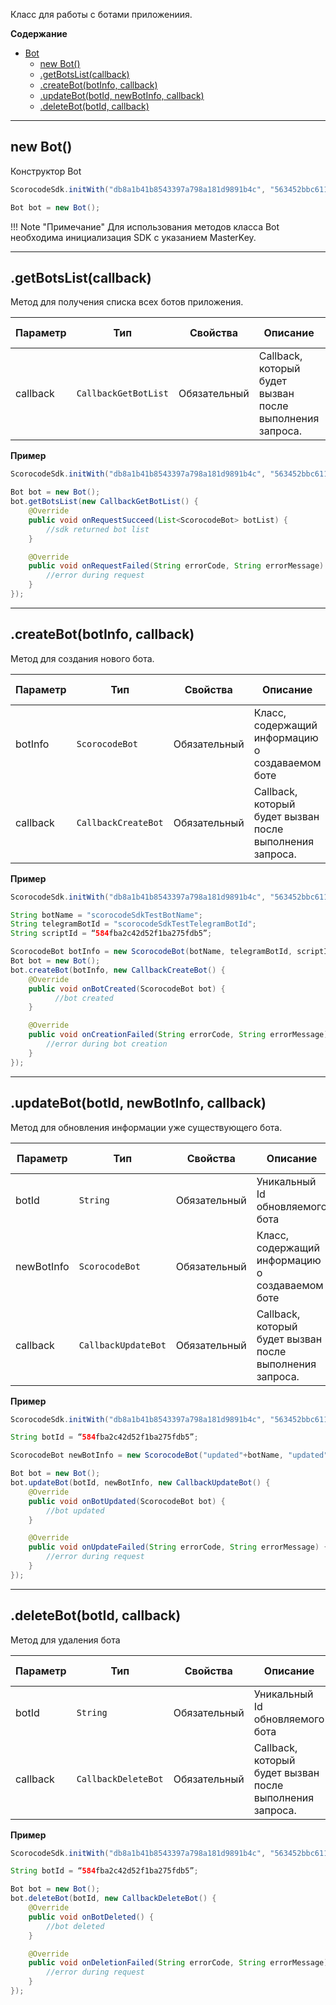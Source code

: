 <a name="Bot"></a>

Класс для работы с ботами приложениия.

**Содержание**

* [Bot](#Bot)
    * [new Bot()](#Bot_new)
    * [.getBotsList(callback)](#Bot+getBotsList)
    * [.createBot(botInfo, callback)](#Bot+createBot)
    * [.updateBot(botId, newBotInfo, callback)](#Bot+updateBot)
    * [.deleteBot(botId, callback)](#Bot+deleteBot)


------------------------------------------------------------------------

<a name="Bot_new"></a>

## new Bot()

Конструктор Bot

```Java
ScorocodeSdk.initWith("db8a1b41b8543397a798a181d9891b4c", "563452bbc611d8106d5da767365897de", "28f06b89b62165c33de55265166d8781", null, null, null, null);

Bot bot = new Bot();
```

!!! Note "Примечание"
    Для использования методов класса Bot необходима инициализация SDK с указанием MasterKey.

------------------------------------------------------------------------

<a name="Bot+getBotsList"></a>

## .getBotsList(callback)

Метод для получения списка всех ботов приложения.

| Параметр | Тип | 	Свойства	| Описание |	Пример значения |
| --- | --- | --- | --- | --- |
| callback | `CallbackGetBotList` | Обязательный | Callback, который будет вызван после выполнения запроса. | см. пример ниже |

**Пример**

```Java
ScorocodeSdk.initWith("db8a1b41b8543397a798a181d9891b4c", "563452bbc611d8106d5da767365897de", "28f06b89b62165c33de55265166d8781", null, null, null, null);

Bot bot = new Bot();
bot.getBotsList(new CallbackGetBotList() {
    @Override
    public void onRequestSucceed(List<ScorocodeBot> botList) {
        //sdk returned bot list
    }

    @Override
    public void onRequestFailed(String errorCode, String errorMessage) {
        //error during request
    }
});
```

------------------------------------------------------------------------


<a name="Bot+createBot"></a>

## .createBot(botInfo, callback)

Метод для создания нового бота.

| Параметр | Тип |  Свойства    | Описание |    Пример значения |
| --- | --- | --- | --- | --- |
| botInfo | `ScorocodeBot` | Обязательный | Класс, содержащий информацию о создаваемом боте | см. пример ниже |
| callback | `CallbackCreateBot` | Обязательный | Callback, который будет вызван после выполнения запроса. | см. пример ниже |

**Пример**

```Java
ScorocodeSdk.initWith("db8a1b41b8543397a798a181d9891b4c", "563452bbc611d8106d5da767365897de", "28f06b89b62165c33de55265166d8781", null, null, null, null);

String botName = "scorocodeSdkTestBotName";
String telegramBotId = "scorocodeSdkTestTelegramBotId";
String scriptId = “584fba2c42d52f1ba275fdb5”;

ScorocodeBot botInfo = new ScorocodeBot(botName, telegramBotId, scriptId, false);
Bot bot = new Bot();
bot.createBot(botInfo, new CallbackCreateBot() {
    @Override
    public void onBotCreated(ScorocodeBot bot) {
          //bot created
    }

    @Override
    public void onCreationFailed(String errorCode, String errorMessage) {
        //error during bot creation        
    }
});
```

------------------------------------------------------------------------
<a name="Bot+updateBot"></a>


## .updateBot(botId, newBotInfo, callback)

Метод для обновления информации уже существующего бота.

| Параметр | Тип |  Свойства    | Описание |    Пример значения |
| --- | --- | --- | --- | --- |
| botId | `String` | Обязательный | Уникальный Id обновляемого бота  | см. пример ниже |
| newBotInfo | `ScorocodeBot` | Обязательный | Класс, содержащий информацию о создаваемом боте | см. пример ниже |
| callback | `CallbackUpdateBot` | Обязательный | Callback, который будет вызван после выполнения запроса. | см. пример ниже |

**Пример**

```Java
ScorocodeSdk.initWith("db8a1b41b8543397a798a181d9891b4c", "563452bbc611d8106d5da767365897de", "28f06b89b62165c33de55265166d8781", null, null, null, null);

String botId = “584fba2c42d52f1ba275fdb5”;

ScorocodeBot newBotInfo = new ScorocodeBot("updated"+botName, "updated"+ telegramBotId, scriptId, false);

Bot bot = new Bot();
bot.updateBot(botId, newBotInfo, new CallbackUpdateBot() {
    @Override
    public void onBotUpdated(ScorocodeBot bot) {
        //bot updated
    }

    @Override
    public void onUpdateFailed(String errorCode, String errorMessage) {
        //error during request
    }
});
```

------------------------------------------------------------------------

<a name="Bot+deleteBot"></a>

## .deleteBot(botId, callback)

Метод для удаления бота

| Параметр | Тип |  Свойства    | Описание |    Пример значения |
| --- | --- | --- | --- | --- |
| botId | `String` | Обязательный | Уникальный Id обновляемого бота  | см. пример ниже |
| callback | `CallbackDeleteBot` | Обязательный | Callback, который будет вызван после выполнения запроса. | см. пример ниже |

**Пример**

```Java
ScorocodeSdk.initWith("db8a1b41b8543397a798a181d9891b4c", "563452bbc611d8106d5da767365897de", "28f06b89b62165c33de55265166d8781", null, null, null, null);

String botId = “584fba2c42d52f1ba275fdb5”;

Bot bot = new Bot();
bot.deleteBot(botId, new CallbackDeleteBot() {
    @Override
    public void onBotDeleted() {
        //bot deleted
    }

    @Override
    public void onDeletionFailed(String errorCode, String errorMessage) {
        //error during request
    }
});
```
